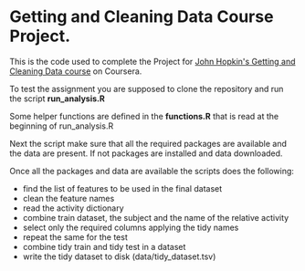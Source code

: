 # Getting and Cleaning Data Course Project.

This is the code used to complete the Project for [John Hopkin's Getting and Cleaning Data course](https://www.coursera.org/learn/data-cleaning "John Hopkin's Getting and Cleaning Data") on Coursera.

To test the assignment you are supposed to clone the repository and run the script **run_analysis.R** 

Some helper functions are defined in the **functions.R** that is read at the beginning of run_analysis.R

Next the script make sure that all the required packages are available and the data are present. If not packages are installed
and data downloaded.

Once all the packages and data are available the scripts does the following:

- find the list of features to be used in the final dataset
- clean the feature names
- read the activity dictionary
- combine train dataset, the subject and the name of the relative activity
- select only the required columns applying the tidy names
- repeat the same for the test
- combine tidy train and tidy test in a dataset
- write the tidy dataset to disk (data/tidy_dataset.tsv)
